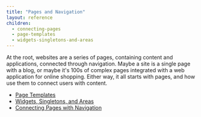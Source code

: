 ```yaml
---
title: "Pages and Navigation"
layout: reference
children:
  - connecting-pages
  - page-templates
  - widgets-singletons-and-areas
---
```


At the root, websites are a series of pages, containing content and applications, connected through navigation. Maybe a site is a single page with a blog, or maybe it's 100s of complex pages integrated with a web application for online shopping. Either way, it all starts with pages, and how use them to connect users with content.

* [Page Templates](/tutorials/core-concepts/01-pages-and-navigation/page-templates.md)
* [Widgets, Singletons, and Areas](/tutorials/core-concepts/01-pages-and-navigation/widgets-singletons-and-areas.md)
* [Connecting Pages with Navigation](/tutorials/core-concepts/01-pages-and-navigation/connecting-pages.md)